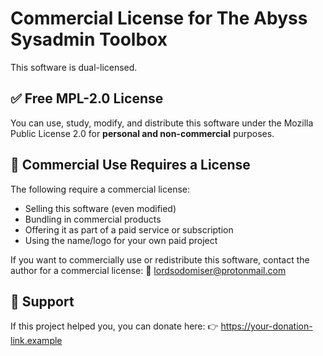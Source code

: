 # Commercial License for The Abyss Sysadmin Toolbox

This software is dual-licensed.

## ✅ Free MPL-2.0 License
You can use, study, modify, and distribute this software under the
Mozilla Public License 2.0 for **personal and non-commercial** purposes.

## 💼 Commercial Use Requires a License
The following require a commercial license:
- Selling this software (even modified)
- Bundling in commercial products
- Offering it as part of a paid service or subscription
- Using the name/logo for your own paid project

If you want to commercially use or redistribute this software,
contact the author for a commercial license:
📧 lordsodomiser@protonmail.com

## 💸 Support
If this project helped you, you can donate here:
👉 https://your-donation-link.example
